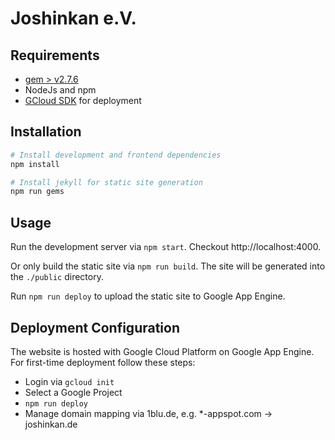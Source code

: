 # Joshinkan e.V.

## Requirements

- [gem > v2.7.6](https://rubygems.org/)
- NodeJs and npm
- [GCloud SDK](https://cloud.google.com/sdk/install) for deployment

## Installation

``` bash
# Install development and frontend dependencies
npm install

# Install jekyll for static site generation
npm run gems
```

## Usage

Run the development server via `npm start`. Checkout http://localhost:4000.

Or only build the static site via `npm run build`. The site will be generated into
the `./public` directory.

Run `npm run deploy` to upload the static site to Google App Engine.

## Deployment Configuration

The website is hosted with Google Cloud Platform on Google App Engine. For
first-time deployment follow these steps:
- Login via `gcloud init`
- Select a Google Project
- `npm run deploy`
- Manage domain mapping via 1blu.de, e.g. *-appspot.com -> joshinkan.de
